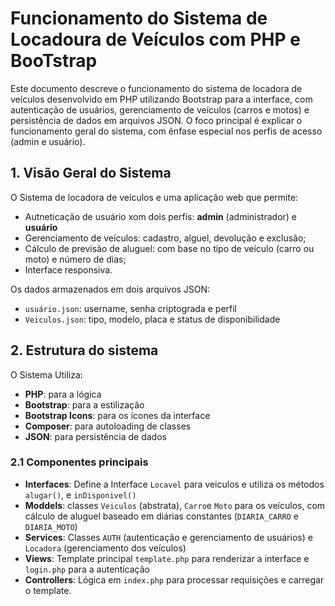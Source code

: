 # Funcionamento do Sistema de Locadoura de Veículos com PHP e BooTstrap

Este documento descreve o funcionamento do sistema de locadora de veículos desenvolvido em PHP utilizando Bootstrap para a interface, com autenticação de usuários, gerenciamento de veículos (carros e motos) e persistência de dados em arquivos JSON. O foco principal é explicar o funcionamento geral do sistema, com ênfase especial nos perfis de acesso (admin e usuário).

## 1. Visão Geral do Sistema

O Sistema de locadora de veículos e uma aplicação web que permite:
- Autneticação de usuário xom dois perfis: **admin** (administrador) e **usuário**
- Gerenciamento de veículos: cadastro, alguel, devolução e exclusão;
- Cálculo de previsão de aluguel: com base no tipo de veículo (carro ou moto) e número de dias;
- Interface responsiva.

Os dados armazenados em dois arquivos JSON:
- `usuário.json`: username, senha criptograda e perfil
- `Veiculos.json`: tipo, modelo, placa e status de disponibilidade 

## 2. Estrutura do sistema
O Sistema Utiliza:
- **PHP**: para a lógica
- **Bootstrap**: para a estilização
- **Bootstrap Icons**: para os ícones da interface
- **Composer**: para autoloading de classes
- **JSON**: para persistência de dados

### 2.1 Componentes principais 
- **Interfaces**: Define a Interface `Locavel` para veiculos e utiliza os métodos `alugar()`, e `inDisponivel()`
- **Moddels**: classes `Veiculos` (abstrata), `Carro`e `Moto` para os veículos, com cálculo de aluguel baseado em diárias constantes
(`DIARIA_CARRO` e `DIARIA_MOTO`)
- **Services**: Classes `AUTH` (autenticação e gerenciamento de usuários) e `Locadora` (gerenciamento dos veículos)
- **Views**: Template principal `template.php` para renderizar a interface e `login.php` para a autenticação
- **Controllers**: Lógica em `index.php` para processar requisições e carregar o template.  